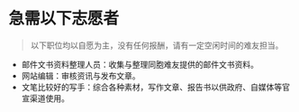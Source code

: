 # 急需以下志愿者

>	以下职位均以自愿为主，没有任何报酬，请有一定空闲时间的难友担当。

- 邮件文书资料整理人员：收集与整理同胞难友提供的邮件文书资料。
- 网站编辑：审核资讯与发布文章。
- 文笔比较好的写手：综合各种素材，写作文章、报告书以供政府、自媒体等官宣渠道使用。
